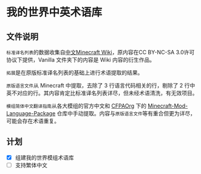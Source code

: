 # 我的世界中英术语库

## 文件说明

`标准译名列表`的数据收集自[中文Minecraft Wiki](https://minecraft.fandom.com/zh/wiki/Minecraft_Wiki)，原内容在CC BY-NC-SA 3.0许可协议下提供，Vanilla 文件夹下的内容是 Wiki 内容的衍生作品。

`拓展`是在原版标准译名列表的基础上进行术语提取的结果。

`原版语言文件`从 Minecraft 中提取，去除了 3 行语言代码相关的行，剔除了 2 行中英不对应的行。其内容肯定比标准译名列表详尽，但未经术语清洗，有无效项目。

`模组简体中文翻译指南`从各大模组的官方中文和 [CFPAOrg](https://github.com/CFPAOrg) 下的 [Minecraft-Mod-Language-Package](https://github.com/CFPAOrg/Minecraft-Mod-Language-Package) 仓库中手动提取。内容与`原版语言文件`等有重合但更为详尽，可能会存在术语重复。

## 计划

-[x] 组建我的世界模组术语库
-[ ] 支持繁体中文
